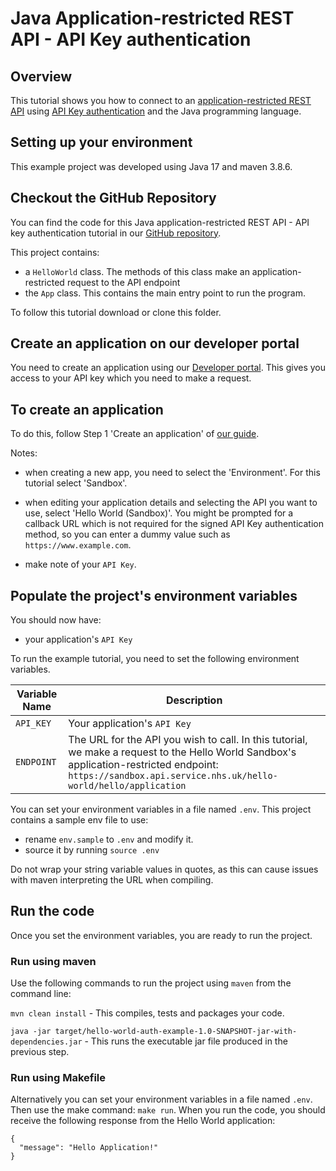 # Java Application-restricted REST API - API Key authentication

## Overview

This tutorial shows you how to connect to
an [application-restricted REST API](https://digital.nhs.uk/developer/guides-and-documentation/security-and-authorisation#application-restricted-apis)
using [API Key authentication](https://digital.nhs.uk/developer/guides-and-documentation/security-and-authorisation/application-restricted-restful-apis-api-key-authentication)
and the Java programming language.


## Setting up your environment

This example project was developed using Java 17 and maven 3.8.6.

## Checkout the GitHub Repository

You can find the code for this Java application-restricted REST API - API key authentication tutorial in
our [GitHub repository](https://github.com/NHSDigital/hello-world-auth-examples/tree/main/application-restricted-api-key-tutorials/java).

This project contains:

- a `HelloWorld` class. The methods of this class make an application-restricted request to the API endpoint
- the `App` class. This contains the main entry point to run the program.

To follow this tutorial download or clone this folder.

## Create an application on our developer portal

You need to create an application using our [Developer portal](https://digital.nhs.uk/developer). This gives you access to
your API key which you need to make a request.

## To create an application

To do this, follow Step 1 'Create an application'
of [our guide](https://digital.nhs.uk/developer/guides-and-documentation/security-and-authorisation/application-restricted-restful-apis-api-key-authentication#step-1-create-an-application).

Notes:

- when creating a new app, you need to select the 'Environment'. For this tutorial select 'Sandbox'.
- when editing your application details and selecting the API you want to use, select 'Hello World (Sandbox)'. You might
  be prompted for a callback URL which is not required for the signed API Key authentication method, so you can enter a
  dummy value such as `https://www.example.com`.

- make note of your `API Key`.


## Populate the project's environment variables

You should now have:

- your application's `API Key`


To run the example tutorial, you need to set the following environment variables.

| Variable Name | Description                                                            |
|---------------|-------------------------------------------------------------------------------------------------------------------------------------------------------------------------------------------------------------|
| `API_KEY`     | Your application's `API Key` |
| `ENDPOINT`    | The URL for the API you wish to call. In this tutorial, we make a request to the Hello World Sandbox's application-restricted endpoint: `https://sandbox.api.service.nhs.uk/hello-world/hello/application` |


You can set your environment variables in a file named `.env`. This project contains a sample env file to use:

- rename `env.sample` to `.env` and modify it.
- source it by running `source .env`

Do not wrap your string variable values in quotes, as this can cause issues with maven interpreting the URL when compiling.

## Run the code

Once you set the environment variables, you are ready to run the project.

### Run using maven

Use the following commands to run the project using `maven` from the command line:

`mvn clean install` - This compiles, tests and packages your code.

`java -jar target/hello-world-auth-example-1.0-SNAPSHOT-jar-with-dependencies.jar` - This runs the executable jar file
produced in the previous step.

### Run using Makefile
Alternatively you can set your environment variables in a file named `.env`. Then use the make command: `make run`.
When you run the code, you should receive the following response from the Hello World application:

```
{
  "message": "Hello Application!"
}
```
